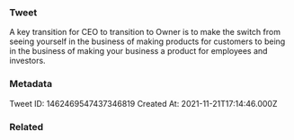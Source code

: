 ### Tweet
A key transition for CEO to transition to Owner is to make the switch from seeing yourself in the business of making products for customers to being in the business of making your business a product for employees and investors.

### Metadata
Tweet ID: 1462469547437346819
Created At: 2021-11-21T17:14:46.000Z

### Related


